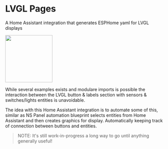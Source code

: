 # LVGL Pages
A Home Assistant integration that generates ESPHome yaml for LVGL displays

<img src="https://www.ti.com/content/dam/ticom/images/identities/third-party/j-l/lvgl-logo.png" height="150px">

While several examples exists and modulare imports is possible the interaction between the LVGL button & labels section with sensors & switches/lights entities is unavoidable.

The idea with this Home Assistant integration is to automate some of this, similar as NS Panel automation blueprint selects entities from Home Assistant and then creates graphics for display. Automatically keeping track of connection between buttons and entities.

> NOTE: It's still work-in-progress  a long way to go until anything generally useful!
